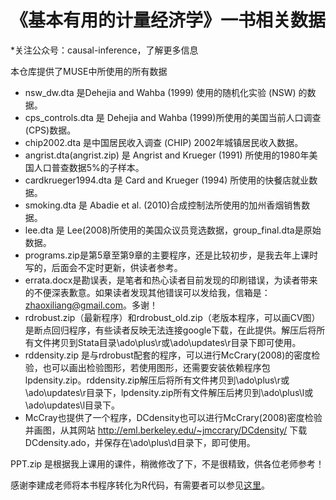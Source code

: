# 《基本有用的计量经济学》一书相关数据

 *关注公众号：causal-inference，了解更多信息

本仓库提供了MUSE中所使用的所有数据


- nsw_dw.dta 是Dehejia and Wahba (1999) 使用的随机化实验 (NSW) 的数据。
- cps_controls.dta 是 Dehejia and Wahba (1999)所使用的美国当前人口调查(CPS)数据。
- chip2002.dta 是中国居民收入调查 (CHIP) 2002年城镇居民收入数据。
- angrist.dta(angrist.zip) 是 Angrist and Krueger (1991) 所使用的1980年美国人口普查数据5%的子样本。
- cardkrueger1994.dta 是 Card and Krueger (1994) 所使用的快餐店就业数据。
- smoking.dta 是 Abadie et al. (2010)合成控制法所使用的加州香烟销售数据。
- lee.dta 是 Lee(2008)所使用的美国众议员竞选数据，group_final.dta是原始数据。
- programs.zip是第5章至第9章的主要程序，还是比较初步，是我去年上课时写的，后面会不定时更新，供读者参考。
- errata.docx是勘误表，是笔者和热心读者目前发现的印刷错误，为读者带来的不便深表歉意。如果读者发现其他错误可以发给我，信箱是：zhaoxiliang@gmail.com。多谢！
- rdrobust.zip（最新程序）和rdrobust_old.zip（老版本程序，可以画CV图）是断点回归程序，有些读者反映无法连接google下载，在此提供。解压后将所有文件拷贝到Stata目录\ado\plus\r或\ado\updates\r目录下即可使用。
- rddensity.zip 是与rdrobust配套的程序，可以进行McCrary(2008)的密度检验，也可以画出检验图形，若使用图形，还需要安装依赖程序包lpdensity.zip。rddensity.zip解压后将所有文件拷贝到\ado\plus\r或\ado\updates\r目录下，lpdensity.zip所有文件解压后拷贝到\ado\plus\l或\ado\updates\l目录下。
- McCray也提供了一个程序，DCdensity也可以进行McCrary(2008)密度检验并画图，从其网站
http://eml.berkeley.edu/~jmccrary/DCdensity/ 下载DCdensity.ado，并保存在\ado\plus\d目录下，即可使用。

PPT.zip 是根据我上课用的课件，稍微修改了下，不是很精致，供各位老师参考！


感谢李建成老师将本书程序转化为R代码，有需要者可以参见[这里](https://mp.weixin.qq.com/s?__biz=MzI4NDcwMTU5MA==&mid=2247483846&idx=1&sn=b47acecf137e75aa6c262f75c1994be3&chksm=ebf6273fdc81ae29784914ad2e7d4eecf745599e9dabe1d1cf0ef1be761e1e270b09f6e030eb&mpshare=1&scene=1&srcid=0802fil7UjOOIAse9cWfjyz0&sharer_sharetime=1574208259547&sharer_shareid=ff2a7bc1fe1071d680581c5ea74f123f&key=ec7666f66bb2b36d3e3de8cfd67cd659e4aeff15ac913052e9c8021835c897d23c04be5a550f18923c5e151242e3ec2ae0b9021b36ab6f167d3a7e31252f797f5d8a9808e5341458907bb3bfcf27ef4b&ascene=1&uin=MTk2NTAyNjIxMw%3D%3D&devicetype=Windows+10&version=62070158&lang=zh_CN&pass_ticket=16Q3tRt5%2FxKNnIu5%2BSebLJx7G7LKQq%2FgP3kHYW%2FA4w3AA7EWN6couXb5rKSwC7Jt)。



